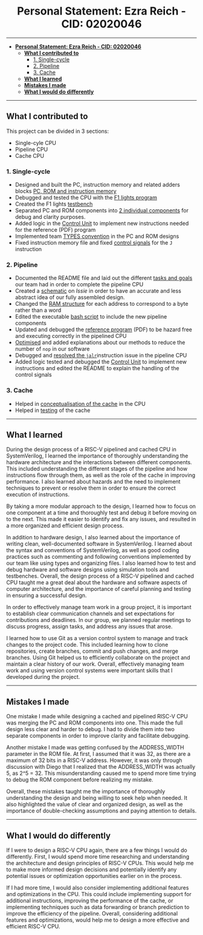# <center>**Personal Statement: Ezra Reich -  CID: 02020046**</center>

---
- [**Personal Statement: Ezra Reich -  CID: 02020046**](#personal-statement-ezra-reich----cid-02020046)
  - [**What I contributed to**](#what-i-contributed-to)
    - [1. Single-cycle](#1-single-cycle)
    - [2. Pipeline](#2-pipeline)
    - [3. Cache](#3-cache)
  - [**What I learned**](#what-i-learned)
  - [**Mistakes I made**](#mistakes-i-made)
  - [**What I would do differently**](#what-i-would-do-differently)

---


## **What I contributed to**

This project can be divided in 3 sections: 
* Single-cyle CPU
* Pipeline CPU
* Cache CPU 
  
### 1. Single-cycle
- Designed and built the PC, instruction memory and related adders blocks [PC, ROM and instruction memory](https://github.com/EIE2-IAC-Labs/iac-riscv-cw-5/commit/b349d4fef6f78da4b37eb2c8f4748ad8a2d4baa7)
- Debugged and tested the CPU with the [F1 lights program](https://github.com/EIE2-IAC-Labs/iac-riscv-cw-5/commit/e7ab0bab7b548a57b3de3f87cb1e87de2faabf6f)
- Created the F1 lights [testbench](https://github.com/EIE2-IAC-Labs/iac-riscv-cw-5/commit/e7ab0bab7b548a57b3de3f87cb1e87de2faabf6f)
- Separated PC and ROM components into [2 individual components](https://github.com/EIE2-IAC-Labs/iac-riscv-cw-5/commit/53eceaab51c727b237de978f5ad972fb098fb6c5) for debug and clarity purposes. 
- Added logic in the [Control Unit](https://github.com/EIE2-IAC-Labs/iac-riscv-cw-5/commit/ed135e1f9ad6f265f97075c073fed178ec5794ae) to implement new instructions needed for the reference (PDF) program
- Implemented team [TYPES convention](https://github.com/EIE2-IAC-Labs/iac-riscv-cw-5/commit/1b5942788100c4b43089a2200152622d6ad8e0cc) in the PC and ROM designs 
- Fixed instruction memory file and fixed [control signals](https://github.com/EIE2-IAC-Labs/iac-riscv-cw-5/commit/0e29bc6e60e460e7b21bd30639b4080c1bec708f) for the `J` instruction 
  
### 2. Pipeline 
- Documented the README file and laid out the different [tasks and goals](https://github.com/EIE2-IAC-Labs/iac-riscv-cw-5/commit/2dc10044c7539f888ff7780adc762b0ed36999af) our team had in order to complete the pipeline CPU
- Created a [schematic](https://github.com/EIE2-IAC-Labs/iac-riscv-cw-5/commit/b6c7ab41fa6164538e9db6c0abda2ccc8e8b77ab) on *Issie* in order to have an accurate and less abstract idea of our fully assembled design.
- Changed the [RAM structure](https://github.com/EIE2-IAC-Labs/iac-riscv-cw-5/commit/d2b2dd19e722485a5b0a1efadd719c87f07613be) for each address to correspond to a byte rather than a word
- Edited the executable [bash script](https://github.com/EIE2-IAC-Labs/iac-riscv-cw-5/commit/94e1dbedee7ad8325c186c4aab96b21a43b9478e) to include the new pipeline components
- Updated and debugged the [reference program](https://github.com/EIE2-IAC-Labs/iac-riscv-cw-5/commit/6602ed875ca0c9255563860891ae7cb4a4104703) (PDF) to be hazard free and executing correctly in the pipelined CPU
- [Optimised](https://github.com/EIE2-IAC-Labs/iac-riscv-cw-5/commit/4bf8943ed0e5d0d38e1a81578b688874a0ac8a96) and added explanations about our methods to reduce the number of `nop` in our software
- Debugged and [resolved the `jalr`](https://github.com/EIE2-IAC-Labs/iac-riscv-cw-5/commit/358858bc7fd33fd36d0927ef62484d371ecda2f5)instruction issue in the pipeline CPU
- Added logic tested and debugged the [Control Unit](https://github.com/EIE2-IAC-Labs/iac-riscv-cw-5/commit/ed135e1f9ad6f265f97075c073fed178ec5794ae) to implement new instructions and edited the README to explain the handling of the control signals

### 3. Cache
- Helped in [conceptualisation of the cache](https://github.com/EIE2-IAC-Labs/iac-riscv-cw-5/commit/d25bd4a70e8f78e2cdf81bec459ce508c7d4db12) in the CPU
- Helped in [testing](https://github.com/EIE2-IAC-Labs/iac-riscv-cw-5/commit/d25bd4a70e8f78e2cdf81bec459ce508c7d4db12) of the cache

---

## **What I learned**

During the design process of a RISC-V pipelined and cached CPU in SystemVerilog, I learned the importance of thoroughly understanding the hardware architecture and the interactions between different components. This included understanding the different stages of the pipeline and how instructions flow through them, as well as the role of the cache in improving performance. I also learned about hazards and the need to implement techniques to prevent or resolve them in order to ensure the correct execution of instructions.

By taking a more modular approach to the design, I learned how to focus on one component at a time and thoroughly test and debug it before moving on to the next. This made it easier to identify and fix any issues, and resulted in a more organized and efficient design process.

In addition to hardware design, I also learned about the importance of writing clean, well-documented software in SystemVerilog. I learned about the syntax and conventions of SystemVerilog, as well as good coding practices such as commenting and following conventions implemented by our team like using types and organizing files. I also learned how to test and debug hardware and software designs using simulation tools and testbenches. Overall, the design process of a RISC-V pipelined and cached CPU taught me a great deal about the hardware and software aspects of computer architecture, and the importance of careful planning and testing in ensuring a successful design.

In order to effectively manage team work in a group project, it is important to establish clear communication channels and set expectations for contributions and deadlines. In our group, we planned regular meetings to discuss progress, assign tasks, and address any issues that arose.

I learned how to use Git as a version control system to manage and track changes to the project code. This included learning how to clone repositories, create branches, commit and push changes, and merge branches. Using Git helped us to efficiently collaborate on the project and maintain a clear history of our work. Overall, effectively managing team work and using version control systems were important skills that I developed during the project.

---

## **Mistakes I made**

One mistake I made while designing a cached and pipelined RISC-V CPU was merging the PC and ROM components into one. This made the full design less clear and harder to debug. I had to divide them into two separate components in order to improve clarity and facilitate debugging.

Another mistake I made was getting confused by the ADDRESS_WIDTH parameter in the ROM file. At first, I assumed that it was 32, as there are a maximum of 32 bits in a RISC-V address. However, it was only through discussion with Diego that I realized that the ADDRESS_WIDTH was actually 5, as 2^5 = 32. This misunderstanding caused me to spend more time trying to debug the ROM component before realizing my mistake.

Overall, these mistakes taught me the importance of thoroughly understanding the design and being willing to seek help when needed. It also highlighted the value of clear and organized design, as well as the importance of double-checking assumptions and paying attention to details.

---

## **What I would do differently**

If I were to design a RISC-V CPU again, there are a few things I would do differently. First, I would spend more time researching and understanding the architecture and design principles of RISC-V CPUs. This would help me to make more informed design decisions and potentially identify any potential issues or optimization opportunities earlier on in the process.

If I had more time, I would also consider implementing additional features and optimizations in the CPU. This could include implementing support for additional instructions, improving the performance of the cache, or implementing techniques such as data forwarding or branch prediction to improve the efficiency of the pipeline. Overall, considering additional features and optimizations, would help me to design a more effective and efficient RISC-V CPU.